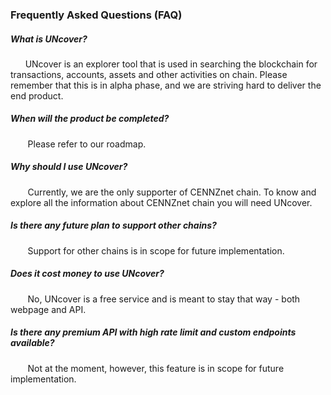 ### Frequently Asked Questions (FAQ)

##### What is UNcover?  

&nbsp;&nbsp;&nbsp;&nbsp;&nbsp;&nbsp;UNcover is an explorer tool that is used in searching the blockchain for transactions, accounts, assets and other activities on chain. Please remember that this is in alpha phase, and we are striving hard to deliver the end product. 

##### When will the product be completed?

&nbsp;&nbsp;&nbsp;&nbsp;&nbsp;&nbsp; Please refer to our roadmap.

##### Why should I use UNcover? 

&nbsp;&nbsp;&nbsp;&nbsp;&nbsp;&nbsp; Currently, we are the only supporter of CENNZnet chain. To know and explore all the information about CENNZnet chain you will need UNcover.

##### Is there any future plan to support other chains?

&nbsp;&nbsp;&nbsp;&nbsp;&nbsp;&nbsp; Support for other chains is in scope for future implementation.

##### Does it cost money to use UNcover? 

&nbsp;&nbsp;&nbsp;&nbsp;&nbsp;&nbsp; No, UNcover is a free service and is meant to stay that way - both webpage and API.

##### Is there any premium API with high rate limit and custom endpoints available? 

&nbsp;&nbsp;&nbsp;&nbsp;&nbsp;&nbsp; Not at the moment, however, this feature is in scope for future implementation.